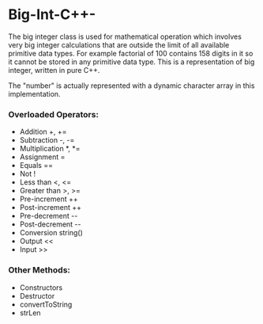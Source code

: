 # Big-Int-C++-
The big integer class is used for mathematical operation which involves very big integer calculations that are outside the limit of all available primitive data types. For example factorial of 100 contains 158 digits in it so it cannot be stored in any primitive data type. This is a representation of big integer, written in pure C++. 

The "number" is actually represented with a dynamic character array in this implementation.

### Overloaded Operators: <br>
- Addition +, +=
- Subtraction -, -=
- Multiplication *, *=
- Assignment = 
- Equals ==
- Not !
- Less than <, <=
- Greater than >, >=
- Pre-increment ++
- Post-increment ++
- Pre-decrement --
- Post-decrement --
- Conversion string()
- Output <<
- Input >>

### Other Methods: <br>
- Constructors
- Destructor
- convertToString
- strLen
